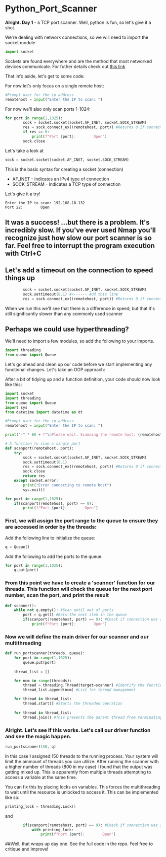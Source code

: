 # Python_Port_Scanner

**Alright. Day 1** - a TCP port scanner. Well, python is fun, so let's give it a shot. 

We're dealing with network connections, so we will need to import the socket module

```Python
import socket
```

Sockets are found everywhere and are the method that most networked devices communicate. For futher details check out [this link](https://docs.python.org/3/library/socket.html)

That info aside, let's get to some code:

For now let's only focus on a single remote host:

```Python
#Prompt user for the ip address
remotehost = input("Enter the IP to scan: ")
```

For now we'll also only scan ports 1-1024:

```Python
for port in range(1,1025):
        sock = socket.socket(socket.AF_INET, socket.SOCK_STREAM)
        res = sock.connect_ex((remotehost, port)) #Returns 0 if connection is successful
        if res == 0:
            print(f"Port {port}:        Open")
        sock.close
```

Let's take a look at
```Python
sock = socket.socket(socket.AF_INET, socket.SOCK_STREAM)
```
This is the basic syntax for creating a socket (connection)
- AF_INET - Indicates an IPv4 type of connection
- SOCK_STREAM - Indicates a TCP type of connection

Let's give it a try!

```
Enter the IP to scan: 192.168.18.132
Port 22:        Open
```

## It was a success! ...but there is a problem. It's incredibly slow. If you've ever used Nmap you'll recognize just how slow our port scanner is so far. Feel free to interrupt the program execution with Ctrl+C 

## Let's add a timeout on the connection to speed things up

```Python
        sock = socket.socket(socket.AF_INET, socket.SOCK_STREAM)
        sock.settimeout(0.1) #<------ Add this line
        res = sock.connect_ex((remotehost, port)) #Returns 0 if connection is successful
```

When we run this we'll see that there is a difference in speed, but that it's still significantly slower than any commonly used scanner

## Perhaps we could use hyperthreading? 

We'll need to import a few modules, so add the following to your imports.
```Python
import threading
from queue import Queue
```

Let's go ahead and clean up our code before we start implementing any functional changes. Let's take an OOP approach:

After a bit of tidying up and a function definition, your code should now look like this:

```Python
import socket
import threading
from queue import Queue
import sys
from datetime import datetime as dt

#Prompt user for the ip address
remotehost = input("Enter the IP to scan: ")

print("-" * 60 + f"\nPlease wait. Scanning the remote host: {remotehost}\n" + "-" * 60)

# A function to scan a single port
def scanport(remotehost, port):
    try:
        sock = socket.socket(socket.AF_INET, socket.SOCK_STREAM)
        sock.settimeout(0.1)
        res = sock.connect_ex((remotehost, port)) #Returns 0 if connection is successful
        sock.close
        return res
    except socket.error:
        print("Error connecting to remote host")
        sys.exit()

for port in range(1,1025):
    if(scanport(remotehost, port) == 0):
        print(f"Port {port}:        Open")
```

### First, we will assign the port range to the queue to ensure they are accessed in order by the threads:

Add the following line to initialize the queue:
```Python
q = Queue()
```

Add the following to add the ports to the queue:
```Python
for port in range(1,1025):
    q.put(port)
```
    
### From this point we have to create a 'scanner' function for our threads. This function will check the queue for the next port number, scan the port, and print the result
```Python
def scanner():
    while not q.empty(): #Scan until out of ports
        port = q.get() #Gets the next item in the queue
        if(scanport(remotehost, port) == 0): #Check if connection was successful
            print(f"Port {port}:        Open")
```

### Now we will define the main driver for our scanner and our multithreading

```Python
def run_portscanner(threads, queue):
    for port in range(1,1025):
        queue.put(port)
    
    thread_list = []

    for num in range(threads):
        thread = threading.Thread(target=scanner) #Identify the function that each thread will run
        thread_list.append(num) #List for thread management

    for thread in thread_list:
        thread.start() #Starts the threaded operation
    
    for thread in thread_list:
        thread.join() #This prevents the parent thread from terminating until the child threads are complete
```

### Alright. Let's see if this works. Let's call our driver function and see the magic happen. 

```Python
run_portscanner(150, q)
```

In this case I assigned 150 threads to the running process. Your system will limit the ammount of threads you can utilize. After running the scanner with a higher number of threads (800 in my case) I found that the output was getting mixed up. This is apparently from multiple threads attempting to access a variable at the same time. 

You can fix this by placing locks on variables. This forces the multithreading to wait until the resource is unlocked to access it. This can be implemented like so:

```Python
printing_lock = threading.Lock()
```
and
```Python
        if(scanport(remotehost, port) == 0): #Check if connection was successful
            with printing_lock:
                print(f"Port {port}:        Open")
```

##Well, that wraps up day one. See the full code in the repo. Feel free to critique and improve!

